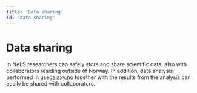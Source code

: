 ```yaml
---
title: 'Data sharing'
id: 'data-sharing'
---
```

# Data sharing
In NeLS researchers can safely store and share scientific data, also with collaborators residing outside of Norway. In addition, data analysis performed in [usegalaxy.no](https://usegalaxy.no) together with the results from the analysis can easily be shared with collaborators.
